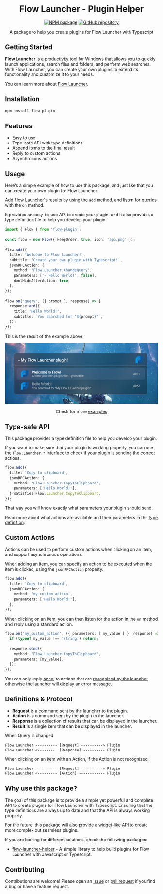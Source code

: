 <h1 align="center">Flow Launcher - Plugin Helper</h1>

<p align="center">
  <a href="https://npmjs.com/package/flow-plugin"><img src="https://img.shields.io/badge/npm-flow--plugin-blue?logo=npm" alt="NPM package"></a>
  <a href="https://github.com/DrafaKiller/FlowPlugin-ts"><img src="https://img.shields.io/badge/GitHub-FlowPlugin--ts-blue?logo=github" alt="GitHub repository"></a>
</p>

<p align="center">A package to help you create plugins for Flow Launcher with Typescript</p>

## Getting Started

**Flow Launcher** is a productivity tool for Windows that allows you to quickly launch applications, search files and folders, and perform web searches. With Flow Launcher, you can create your own plugins to extend its functionality and customize it to your needs.

You can learn more about [Flow Launcher](https://www.flowlauncher.com/).

## Installation

```bash
npm install flow-plugin
```

## Features

- Easy to use
- Type-safe API with type definitions
- Append items to the final result
- Reply to custom actions
- Asynchronous actions

## Usage

Here's a simple example of how to use this package, and just like that you can create your own plugin for Flow Launcher.

Add Flow Launcher's results by using the `add` method, and listen for queries with the `on` method.

It provides an easy-to-use API to create your plugin, and it also provides a type definition file to help you develop your plugin.

```ts
import { Flow } from 'flow-plugin';

const flow = new Flow({ keepOrder: true, icon: 'app.png' });

flow.add({
  title: 'Welcome to Flow Launcher!',
  subtitle: 'Create your own plugin with Typescript!',
  jsonRPCAction: {
    method: 'Flow.Launcher.ChangeQuery',
    parameters: ['- Hello World!', false],
    dontHideAfterAction: true,
  },
});

flow.on('query', ({ prompt }, response) => {
  response.add({
    title: 'Hello World!',
    subtitle: `You searched for "${prompt}"`,
  });
});
```

This is the result of the example above:

<p align="center">
  <img src="https://raw.githubusercontent.com/DrafaKiller/FlowPlugin-ts/v1.0.0/assets/welcome.png" alt="Usage Result">
</p>

<p align="center">Check for more <a href="https://github.com/DrafaKiller/FlowPlugin-ts/tree/v1.0.0/example">examples</a></p>

## Type-safe API

This package provides a type definition file to help you develop your plugin.

If you want to make sure that your plugin is working properly, you can use the `Flow.Launcher.*` interface to check if your plugin is sending the correct actions.

```ts
flow.add({
  title: 'Copy to clipboard',
  jsonRPCAction: {
    method: 'Flow.Launcher.CopyToClipboard',
    parameters: ['Hello World!'],
  } satisfies Flow.Launcher.CopyToClipboard,
});
```

That way you will know exactly what parameters your plugin should send.

Read more about what actions are available and their parameters in the [type definition](https://github.com/DrafaKiller/FlowPlugin-ts/blob/v1.0.0/src/api/types/standard.ts#L50-L177).

## Custom Actions

Actions can be used to perform custom actions when clicking on an item, and support asynchronous operations.

When adding an item, you can specify an action to be executed when the item is clicked, using the `jsonRPCAction` property.

```ts
flow.add({
  title: 'Copy to clipboard',
  jsonRPCAction: {
    method: 'my_custom_action',
    parameters: ['Hello World!'],
  },
});
```

When clicking on an item, you can then listen for the action in the `on` method and reply using a standard action.

```ts
flow.on('my_custom_action', ({ parameters: [ my_value ] }, response) => {
  if (typeof my_value !== 'string') return;

  response.send({
    method: 'Flow.Launcher.CopyToClipboard',
    parameters: [my_value],
  });
});
```

You can only reply <u>once</u>, to actions that are <u>recognized by the launcher</u>, otherwise the launcher will display an error message.

## Definitions & Protocol

- **Request** is a command sent by the launcher to the plugin.
- **Action** is a command sent by the plugin to the launcher.
- **Response** is a collection of results that can be displayed in the launcher.
- **Result** is a single item that can be displayed in the launcher.

When Query is changed:
```
Flow Launcher ---------- [Request] ----------> Plugin
Flow Launcher <--------  [Response] ---------- Plugin
```

When clicking on an item with an Action, if the Action is not recognized:
```
Flow Launcher ---------- [Request] ----------> Plugin
Flow Launcher <--------- [Action] ------------ Plugin
```

## Why use this package?

The goal of this package is to provide a simple yet powerful and complete API to create plugins for Flow Launcher with Typescript.
Ensuring that the type definitions are always up to date and that the API is always working properly.

For the future, this package will also provide a widget-like API to create more complex but seamless plugins.

If you are looking for different solutions, check the following packages:

- [flow-launcher-helper](https://www.npmjs.com/package/flow-launcher-helper) - A simple library to help build plugins for Flow Launcher with Javascript or Typescript.

## Contributing

Contributions are welcome! Please open an [issue](https://github.com/DrafaKiller/FlowPlugin-ts/issues) or [pull request](https://github.com/DrafaKiller/FlowPlugin-ts/pulls) if you find a bug or have a feature request.